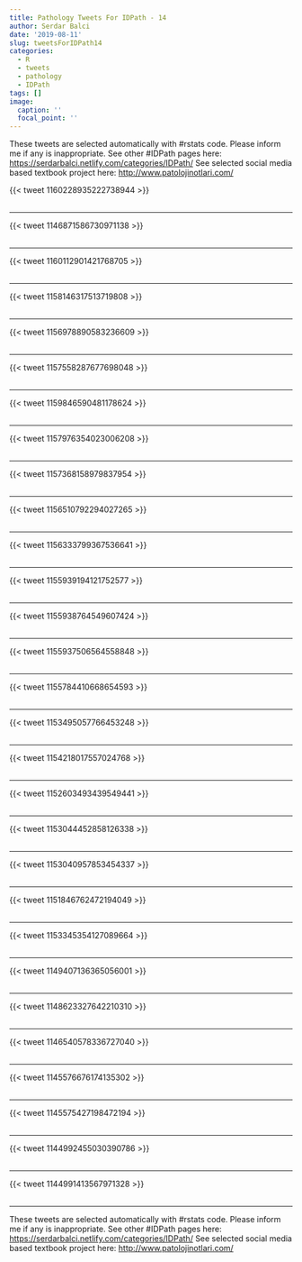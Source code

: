 ```yaml
---
title: Pathology Tweets For IDPath - 14
author: Serdar Balci
date: '2019-08-11'
slug: tweetsForIDPath14
categories:
  - R
  - tweets
  - pathology
  - IDPath
tags: []
image:
  caption: ''
  focal_point: ''
---
```



These tweets are selected automatically with #rstats code. Please inform me if any is inappropriate.
See other #IDPath pages here: https://serdarbalci.netlify.com/categories/IDPath/ 
See selected social media based textbook project here: http://www.patolojinotlari.com/

{{< tweet 1160228935222738944 >}}
<br>
<br>
<hr>
{{< tweet 1146871586730971138 >}}
<br>
<br>
<hr>
{{< tweet 1160112901421768705 >}}
<br>
<br>
<hr>
{{< tweet 1158146317513719808 >}}
<br>
<br>
<hr>
{{< tweet 1156978890583236609 >}}
<br>
<br>
<hr>
{{< tweet 1157558287677698048 >}}
<br>
<br>
<hr>
{{< tweet 1159846590481178624 >}}
<br>
<br>
<hr>
{{< tweet 1157976354023006208 >}}
<br>
<br>
<hr>
{{< tweet 1157368158979837954 >}}
<br>
<br>
<hr>
{{< tweet 1156510792294027265 >}}
<br>
<br>
<hr>
{{< tweet 1156333799367536641 >}}
<br>
<br>
<hr>
{{< tweet 1155939194121752577 >}}
<br>
<br>
<hr>
{{< tweet 1155938764549607424 >}}
<br>
<br>
<hr>
{{< tweet 1155937506564558848 >}}
<br>
<br>
<hr>
{{< tweet 1155784410668654593 >}}
<br>
<br>
<hr>
{{< tweet 1153495057766453248 >}}
<br>
<br>
<hr>
{{< tweet 1154218017557024768 >}}
<br>
<br>
<hr>
{{< tweet 1152603493439549441 >}}
<br>
<br>
<hr>
{{< tweet 1153044452858126338 >}}
<br>
<br>
<hr>
{{< tweet 1153040957853454337 >}}
<br>
<br>
<hr>
{{< tweet 1151846762472194049 >}}
<br>
<br>
<hr>
{{< tweet 1153345354127089664 >}}
<br>
<br>
<hr>
{{< tweet 1149407136365056001 >}}
<br>
<br>
<hr>
{{< tweet 1148623327642210310 >}}
<br>
<br>
<hr>
{{< tweet 1146540578336727040 >}}
<br>
<br>
<hr>
{{< tweet 1145576676174135302 >}}
<br>
<br>
<hr>
{{< tweet 1145575427198472194 >}}
<br>
<br>
<hr>
{{< tweet 1144992455030390786 >}}
<br>
<br>
<hr>
{{< tweet 1144991413567971328 >}}
<br>
<br>
<hr>


These tweets are selected automatically with #rstats code. Please inform me if any is inappropriate.
See other #IDPath pages here: https://serdarbalci.netlify.com/categories/IDPath/ 
See selected social media based textbook project here: http://www.patolojinotlari.com/

